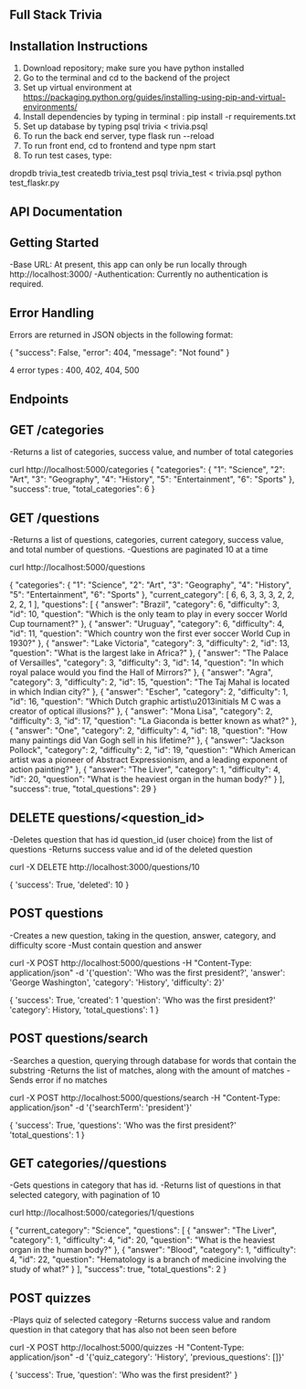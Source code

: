 ## Full Stack Trivia



## Installation Instructions

1. Download repository; make sure you have python installed
2. Go to the terminal and cd to the backend of the project
3. Set up virtual environment at https://packaging.python.org/guides/installing-using-pip-and-virtual-environments/
4. Install dependencies by typing in terminal : pip install -r requirements.txt
5. Set up database by typing psql trivia < trivia.psql
6. To run the back end server, type flask run --reload
7. To run front end, cd to frontend and type npm start
8. To run test cases, type:

dropdb trivia_test
createdb trivia_test
psql trivia_test < trivia.psql
python test_flaskr.py



## API Documentation

## Getting Started

-Base URL: At present, this app can only be run locally through http://localhost:3000/ 
-Authentication: Currently no authentication is required.

## Error Handling

Errors are returned in JSON objects in the following format:

{
"success": False,
"error": 404,
"message": "Not found"
}

4 error types : 400, 402, 404, 500


## Endpoints

## GET /categories

-Returns a list of categories, success value, and number of total categories

curl http://localhost:5000/categories
{
  "categories": {
    "1": "Science", 
    "2": "Art", 
    "3": "Geography", 
    "4": "History", 
    "5": "Entertainment", 
    "6": "Sports"
  }, 
  "success": true, 
  "total_categories": 6
}


## GET /questions

-Returns a list of questions, categories, current category, success value, and total number of questions.
-Questions are paginated 10 at a time

curl http://localhost:5000/questions

{
  "categories": {
    "1": "Science", 
    "2": "Art", 
    "3": "Geography", 
    "4": "History", 
    "5": "Entertainment", 
    "6": "Sports"
  }, 
  "current_category": [
    6, 
    6, 
    3, 
    3, 
    3, 
    2, 
    2, 
    2, 
    2, 
    1
  ], 
  "questions": [
    {
      "answer": "Brazil", 
      "category": 6, 
      "difficulty": 3, 
      "id": 10, 
      "question": "Which is the only team to play in every soccer World Cup tournament?"
    }, 
    {
      "answer": "Uruguay", 
      "category": 6, 
      "difficulty": 4, 
      "id": 11, 
      "question": "Which country won the first ever soccer World Cup in 1930?"
    }, 
    {
      "answer": "Lake Victoria", 
      "category": 3, 
      "difficulty": 2, 
      "id": 13, 
      "question": "What is the largest lake in Africa?"
    }, 
    {
      "answer": "The Palace of Versailles", 
      "category": 3, 
      "difficulty": 3, 
      "id": 14, 
      "question": "In which royal palace would you find the Hall of Mirrors?"
    }, 
    {
      "answer": "Agra", 
      "category": 3, 
      "difficulty": 2, 
      "id": 15, 
      "question": "The Taj Mahal is located in which Indian city?"
    }, 
    {
      "answer": "Escher", 
      "category": 2, 
      "difficulty": 1, 
      "id": 16, 
      "question": "Which Dutch graphic artist\u2013initials M C was a creator of optical illusions?"
    }, 
    {
      "answer": "Mona Lisa", 
      "category": 2, 
      "difficulty": 3, 
      "id": 17, 
      "question": "La Giaconda is better known as what?"
    }, 
    {
      "answer": "One", 
      "category": 2, 
      "difficulty": 4, 
      "id": 18, 
      "question": "How many paintings did Van Gogh sell in his lifetime?"
    }, 
    {
      "answer": "Jackson Pollock", 
      "category": 2, 
      "difficulty": 2, 
      "id": 19, 
      "question": "Which American artist was a pioneer of Abstract Expressionism, and a leading exponent of action painting?"
    }, 
    {
      "answer": "The Liver", 
      "category": 1, 
      "difficulty": 4, 
      "id": 20, 
      "question": "What is the heaviest organ in the human body?"
    }
  ], 
  "success": true, 
  "total_questions": 29
}


## DELETE questions/<question_id>
-Deletes question that has id question_id (user choice) from the list of questions
-Returns success value and id of the deleted question

curl -X DELETE http://localhost:3000/questions/10

{
     'success': True,
     'deleted': 10
}


## POST questions
-Creates a new question, taking in the question, answer, category, and difficulty score
-Must contain question and answer

curl -X POST http://localhost:5000/questions -H "Content-Type: application/json" -d '{'question': 'Who was the first president?', 'answer': 'George Washington', 'category': 'History', 'difficulty': 2}'

{
  'success': True,
  'created': 1
  'question': 'Who was the first president?'
  'category': History,
  'total_questions': 1
}


## POST questions/search
-Searches a question, querying through database for words that contain the substring
-Returns the list of matches, along with the amount of matches
-Sends error if no matches

curl -X POST http://localhost:5000/questions/search -H "Content-Type: application/json" -d '{'searchTerm': 'president'}'

{
  'success': True,
  'questions': 'Who was the first president?'
  'total_questions': 1
}


## GET categories/<id>/questions 
-Gets questions in category that has id.
-Returns list of questions in that selected category, with pagination of 10

curl http://localhost:5000/categories/1/questions
  
{
  "current_category": "Science", 
  "questions": [
    {
      "answer": "The Liver", 
      "category": 1, 
      "difficulty": 4, 
      "id": 20, 
      "question": "What is the heaviest organ in the human body?"
    }, 
    {
      "answer": "Blood", 
      "category": 1, 
      "difficulty": 4, 
      "id": 22, 
      "question": "Hematology is a branch of medicine involving the study of what?"
    }
  ], 
  "success": true, 
  "total_questions": 2
}
  
  
## POST quizzes
-Plays quiz of selected category
-Returns success value and random question in that category that has also not been seen before

curl -X POST http://localhost:5000/quizzes -H "Content-Type: application/json" -d '{'quiz_category': 'History', 'previous_questions': []}'

{
  'success': True,
  'question': 'Who was the first president?'
}
